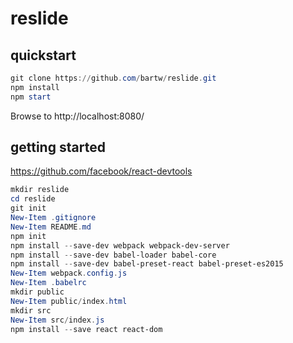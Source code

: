 # reslide

## quickstart

```powershell
git clone https://github.com/bartw/reslide.git
npm install
npm start
```

Browse to http://localhost:8080/

## getting started

https://github.com/facebook/react-devtools

```powershell
mkdir reslide
cd reslide
git init
New-Item .gitignore
New-Item README.md
npm init
npm install --save-dev webpack webpack-dev-server
npm install --save-dev babel-loader babel-core
npm install --save-dev babel-preset-react babel-preset-es2015
New-Item webpack.config.js
New-Item .babelrc
mkdir public
New-Item public/index.html
mkdir src
New-Item src/index.js
npm install --save react react-dom
```